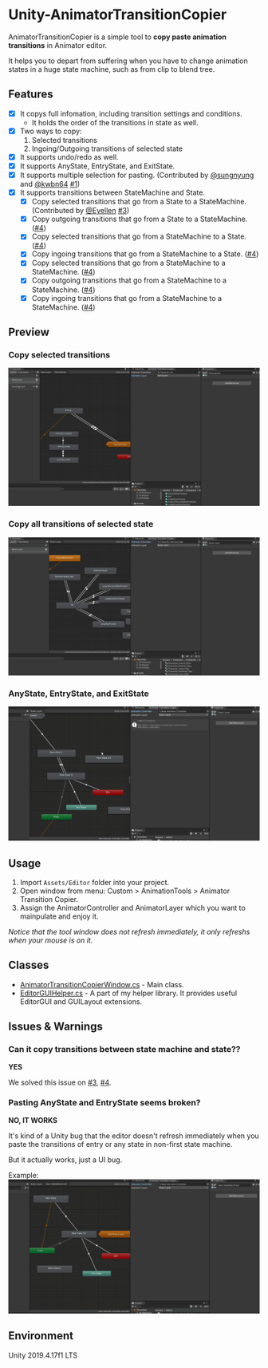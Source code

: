 # Unity-AnimatorTransitionCopier
AnimatorTransitionCopier is a simple tool to **copy paste animation transitions** in Animator editor.

It helps you to depart from suffering when you have to change animation states in a huge state machine, such as from clip to blend tree.

## Features
- [x] It copys full infomation, including transition settings and conditions.
    * It holds the order of the transitions in state as well.
- [x] Two ways to copy:
    1. Selected transitions
    2. Ingoing/Outgoing transitions of selected state 
- [x] It supports undo/redo as well.
- [x] It supports AnyState, EntryState, and ExitState.
- [x] It supports multiple selection for pasting. (Contributed by [@sungnyung](https://github.com/sungnyung) and [@kwbn64](https://github.com/kwbn64) [#1](https://github.com/qwe321qwe321qwe321/Unity-AnimatorTransitionCopier/pull/1))
- [x] It supports transitions between StateMachine and State.
   - [x] Copy selected transitions that go from a State to a StateMachine.  (Contributed by [@Eyellen](https://github.com/Eyellen) [#3](https://github.com/qwe321qwe321qwe321/Unity-AnimatorTransitionCopier/pull/3))
   - [x] Copy outgoing transitions that go from a State to a StateMachine. ([#4](https://github.com/qwe321qwe321qwe321/Unity-AnimatorTransitionCopier/pull/4))
   - [x] Copy selected transitions that go from a StateMachine to a State. ([#4](https://github.com/qwe321qwe321qwe321/Unity-AnimatorTransitionCopier/pull/4))
   - [x] Copy ingoing transitions that go from a StateMachine to a State. ([#4](https://github.com/qwe321qwe321qwe321/Unity-AnimatorTransitionCopier/pull/4))
   - [x] Copy selected transitions that go from a StateMachine to a StateMachine. ([#4](https://github.com/qwe321qwe321qwe321/Unity-AnimatorTransitionCopier/pull/4))
   - [x] Copy outgoing transitions that go from a StateMachine to a StateMachine. ([#4](https://github.com/qwe321qwe321qwe321/Unity-AnimatorTransitionCopier/pull/4))
   - [x] Copy ingoing transitions that go from a StateMachine to a StateMachine. ([#4](https://github.com/qwe321qwe321qwe321/Unity-AnimatorTransitionCopier/pull/4))

## Preview
### Copy selected transitions
![](./images/copy_selected_transitions.gif)

### Copy all transitions of selected state
![](./images/copy_selected_state.gif)

### AnyState, EntryState, and ExitState
![](./images/copy_selected_special_states.gif)

## Usage
1. Import `Assets/Editor` folder into your project.
2. Open window from menu: Custom > AnimationTools > Animator Transition Copier.
3. Assign the AnimatorController and AnimatorLayer which you want to mainpulate and enjoy it.

*Notice that the tool window does not refresh immediately, it only refreshs when your mouse is on it.*

## Classes
* [AnimatorTransitionCopierWindow.cs](./Assets/Editor/AnimatorTransitionCopierWindow.cs) - Main class.
* [EditorGUIHelper.cs](./Assets/Editor/EditorGUIHelper.cs) - A part of my helper library. It provides useful EditorGUI and GUILayout extensions.

## Issues & Warnings
### Can it copy transitions between state machine and state??
**YES** 

We solved this issue on [#3](https://github.com/qwe321qwe321qwe321/Unity-AnimatorTransitionCopier/pull/4), 
[#4](https://github.com/qwe321qwe321qwe321/Unity-AnimatorTransitionCopier/pull/4).

### Pasting AnyState and EntryState seems broken?
**NO, IT WORKS**

It's kind of a Unity bug that the editor doesn't refresh immediately when you paste the transitions of entry or any state in non-first state machine.

But it actually works, just a UI bug. 

Example:
![](./images/copy_selected_special_states_issue_1.gif)

## Environment
Unity 2019.4.17f1 LTS
